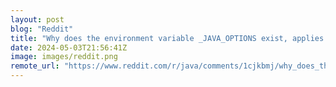 ```yaml
---
layout: post
blog: "Reddit"
title: "Why does the environment variable _JAVA_OPTIONS exist, applies to jlink images, takes precedence, and can't be disabled?"
date: 2024-05-03T21:56:41Z
image: images/reddit.png
remote_url: "https://www.reddit.com/r/java/comments/1cjkbmj/why_does_the_environment_variable_java_options/"
---
```

